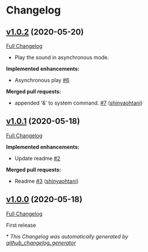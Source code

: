 # Changelog

## [v1.0.2](https://github.com/shinyaohtani/eudora_sound/tree/v1.0.2) (2020-05-20)

[Full Changelog](https://github.com/shinyaohtani/eudora_sound/compare/v1.0.1...v1.0.2)

- Play the sound in asynchronous mode.

**Implemented enhancements:**

- Asynchronous play [\#6](https://github.com/shinyaohtani/eudora_sound/issues/6)

**Merged pull requests:**

- appended '&' to system command. [\#7](https://github.com/shinyaohtani/eudora_sound/pull/7) ([shinyaohtani](https://github.com/shinyaohtani))

## [v1.0.1](https://github.com/shinyaohtani/eudora_sound/tree/v1.0.1) (2020-05-18)

[Full Changelog](https://github.com/shinyaohtani/eudora_sound/compare/v1.0.0...v1.0.1)

**Implemented enhancements:**

- Update readme [\#2](https://github.com/shinyaohtani/eudora_sound/issues/2)

**Merged pull requests:**

- Readme [\#3](https://github.com/shinyaohtani/eudora_sound/pull/3) ([shinyaohtani](https://github.com/shinyaohtani))

## [v1.0.0](https://github.com/shinyaohtani/eudora_sound/tree/v1.0.0) (2020-05-18)

[Full Changelog](https://github.com/shinyaohtani/eudora_sound/compare/9bfc0cfcd53f393da95687beff246a0af6056b92...v1.0.0)

First release




\* *This Changelog was automatically generated by [github_changelog_generator](https://github.com/github-changelog-generator/github-changelog-generator)*
